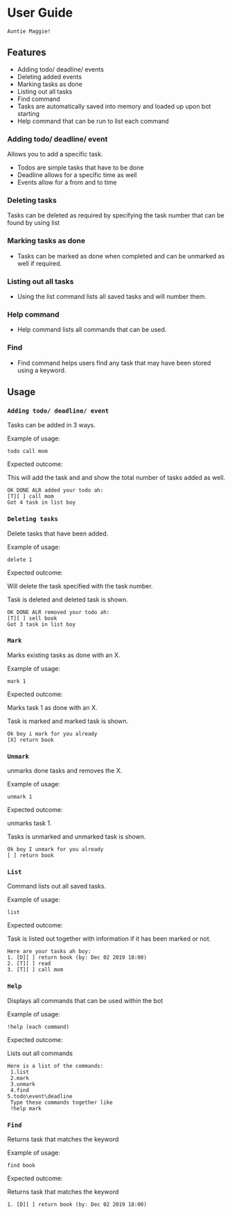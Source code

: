# User Guide
    Auntie Maggie!
## Features 

- Adding todo/ deadline/ events 
- Deleting added events 
- Marking tasks as done 
- Listing out all tasks 
- Find command
- Tasks are automatically saved into memory and loaded up upon bot starting 
- Help command that can be run to list each command

### Adding todo/ deadline/ event 

Allows you to add a specific task.

- Todos are simple tasks that have to be done 
- Deadline allows for a specific time as well
- Events allow for a from and to time

### Deleting tasks

Tasks can be deleted as required by specifying the task number that can be found by using list

### Marking tasks as done

- Tasks can be marked as done when completed and can be unmarked as well if required.

### Listing out all tasks

- Using the list command lists all saved tasks and will number them.

### Help command 

- Help command lists all commands that can be used.

### Find

- Find command helps users find any task that may have been stored using a keyword.

## Usage

### `Adding todo/ deadline/ event`

Tasks can be added in 3 ways.

Example of usage: 

`todo call mom`

Expected outcome:

This will add the task and and show the total number of tasks added as well.

```
OK DONE ALR added your todo ah:
[T][ ] call mom
Got 4 task in list boy
```


### `Deleting tasks` 

Delete tasks that have been added.

Example of usage:

`delete 1`

Expected outcome:

Will delete the task specified with the task number.

Task is deleted and deleted task is shown.

```
OK DONE ALR removed your todo ah:
[T][ ] sell book
Got 3 task in list boy
```


### `Mark`

Marks existing tasks as done with an X.

Example of usage:

`mark 1`

Expected outcome:

Marks task 1 as done with an X.

Task is marked and marked task is shown.

```
Ok boy i mark for you already 
[X] return book 
```

### `Unmark`

unmarks done tasks and removes the X.

Example of usage:

`unmark 1`

Expected outcome:

unmarks task 1.

Tasks is unmarked and unmarked task is shown.

```
Ok boy I unmark for you already 
[ ] return book 
```

### `List`

Command lists out all saved tasks.

Example of usage:

`list`

Expected outcome:

Task is listed out together with information if it has been marked or not.

```
Here are your tasks ah boy:
1. [D][ ] return book (by: Dec 02 2019 18:00)
2. [T][ ] read
3. [T][ ] call mom
```


### `Help`

Displays all commands that can be used within the bot

Example of usage:

`!help (each command)`

Expected outcome:

Lists out all commands

```
Here is a list of the commands:
 1.list 
 2.mark 
 3.unmark 
 4.find 
5.todo\event\deadline
 Type these commands together like 
 !help mark
```


### `Find`

Returns task that matches the keyword

Example of usage:

`find book`

Expected outcome:

Returns task that matches the keyword

```
1. [D][ ] return book (by: Dec 02 2019 18:00)
```
